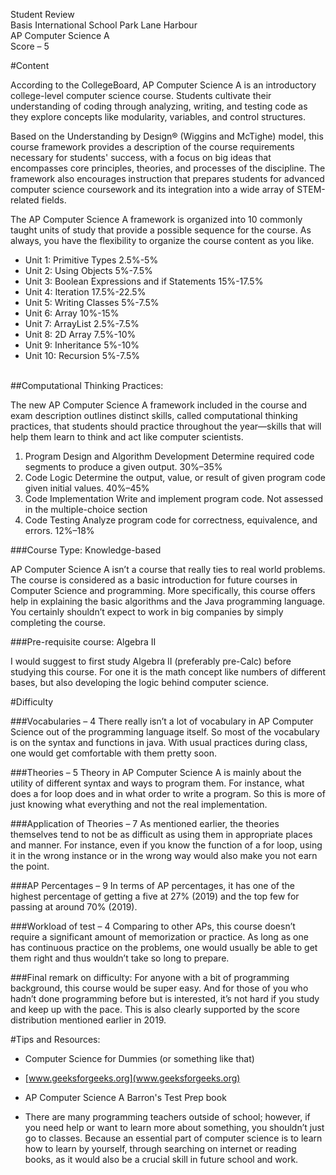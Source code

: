 Student Review<br>
​Basis International School Park Lane Harbour<br>
AP Computer Science A<br>
Score – 5

#​Content

According to the CollegeBoard, AP Computer Science A is an introductory college-level computer science course. Students cultivate their understanding of coding through analyzing, writing, and testing code as they explore concepts like modularity, variables, and control structures.

Based on the Understanding by Design® (Wiggins and McTighe) model, this course framework provides a description of the course requirements necessary for students' success, with a focus on big ideas that encompasses core principles, theories, and processes of the discipline. The framework also encourages instruction that prepares students for advanced computer science coursework and its integration into a wide array of STEM-related fields.
 
The AP Computer Science A framework is organized into 10 commonly taught units of study that provide a possible sequence for the course. As always, you have the flexibility to organize the course content as you like.
 
- Unit 1: Primitive Types   2.5%-5%
- Unit 2: Using Objects   5%-7.5%
- Unit 3: Boolean Expressions and if Statements   15%-17.5%
- Unit 4: Iteration   17.5%-22.5%
- Unit 5: Writing Classes   5%-7.5%
- Unit 6: Array   10%-15%
- Unit 7: ArrayList   2.5%-7.5%
- Unit 8: 2D Array   7.5%-10%
- Unit 9: Inheritance   5%-10%
- Unit 10: Recursion   5%-7.5%

<br>
##Computational Thinking Practices: 

The new AP Computer Science A framework included in the course and exam description outlines distinct skills, called computational thinking practices, that students should practice throughout the year—skills that will help them learn to think and act like computer scientists.
 1. Program Design and Algorithm Development
 Determine required code segments to produce a given output.
 30%–35%
 2. Code Logic
 Determine the output, value, or result of given program code given initial values.
 40%–45%
 3. Code Implementation
 Write and implement program code.
 Not assessed in the multiple-choice section
 4. Code Testing
 Analyze program code for correctness, equivalence, and errors.
 12%–18%

###Course Type: Knowledge-based

AP Computer Science A isn’t a course that really ties to real world problems. The course is considered as a basic introduction for future courses in Computer Science and programming. More specifically, this course offers help in explaining the basic algorithms and the Java programming language. You certainly shouldn’t expect to work in big companies by simply completing the course.

###Pre-requisite course: Algebra II

I would suggest to first study Algebra II (preferably pre-Calc) before studying this course. For one it is the math concept like numbers of different bases, but also developing the logic behind computer science.


#Difficulty

###Vocabularies – 4
There really isn’t a lot of vocabulary in AP Computer Science out of the programming language itself. So most of the vocabulary is on the syntax and functions in java. With usual practices during class, one would get comfortable with them pretty soon.

###Theories – 5
Theory in AP Computer Science A is mainly about the utility of different syntax and ways to program them. For instance, what does a for loop does and in what order to write a program. So this is more of just knowing what everything and not the real implementation.

​###Application of Theories – 7
As mentioned earlier, the theories themselves tend to not be as difficult as using them in appropriate places and manner. For instance, even if you know the function of a for loop, using it in the wrong instance or in the wrong way would also make you not earn the point.

###AP Percentages – 9
In terms of AP percentages, it has one of the highest percentage of getting a five at 27% (2019) and the top few for passing at around 70% (2019).

###Workload of test – 4
Comparing to other APs, this course doesn’t require a significant amount of memorization or practice. As long as one has continuous practice on the problems, one would usually be able to get them right and thus wouldn’t take so long to prepare.
 
###Final remark on difficulty:
 For anyone with a bit of programming background, this course would be super easy. And for those of you who hadn’t done programming before but is interested, it’s not hard if you study and keep up with the pace. This is also clearly supported by the score distribution mentioned earlier in 2019.

#Tips and Resources:

- Computer Science for Dummies (or something like that)

- [www.geeksforgeeks.org](www.geeksforgeeks.org)

- AP Computer Science A Barron's Test Prep book

- There are many programming teachers outside of school; however, if you need help or want to learn more about something, you shouldn’t just go to classes. Because an essential part of computer science is to learn how to learn by yourself, through searching on internet or reading books, as it would also be a crucial skill in future school and work. 

